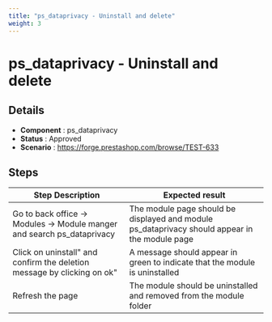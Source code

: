 ```yaml
---
title: "ps_dataprivacy - Uninstall and delete"
weight: 3
---
```


# ps_dataprivacy - Uninstall and delete
## Details
* **Component** : ps_dataprivacy
* **Status** : Approved
* **Scenario** : https://forge.prestashop.com/browse/TEST-633

## Steps
| Step Description | Expected result |
| ----- | ----- |
| Go to back office -> Modules -> Module manger and search ps_dataprivacy | The module page should be displayed and module ps_dataprivacy should appear in the module page |
| Click on uninstall" and confirm the deletion message by clicking on ok" | A message should appear in green to indicate that the module is uninstalled |
| Refresh the page | The module should be uninstalled and removed from the module folder |